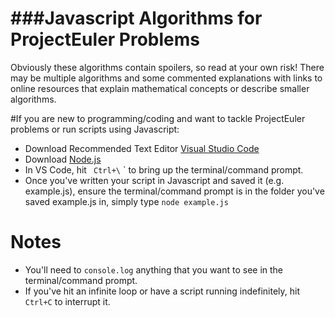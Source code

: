 ###Javascript Algorithms for ProjectEuler Problems
======

Obviously these algorithms contain spoilers, so read at your own risk! There may be multiple algorithms and some commented explanations with links to online resources that explain mathematical concepts or describe smaller algorithms.

#If you are new to programming/coding and want to tackle ProjectEuler problems or run scripts using Javascript:

* Download Recommended Text Editor [Visual Studio Code](https://code.visualstudio.com/)
* Download [Node.js](https://nodejs.org/en/)
* In VS Code, hit ` Ctrl+\` ` to bring up the terminal/command prompt.
* Once you've written your script in Javascript and saved it (e.g. example.js), ensure the terminal/command prompt is in the folder you've saved example.js in, simply type `node example.js`

# Notes

* You'll need to `console.log` anything that you want to see in the terminal/command prompt.
* If you've hit an infinite loop or have a script running indefinitely, hit `Ctrl+C` to interrupt it.